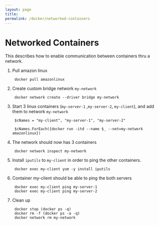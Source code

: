 ```yaml
---
layout: page
title:
permalink: /docker/networked-containers
---
```

# Networked Containers

This describes how to enable communication between containers thru a network.

1. Pull amazon linux

        docker pull amazonlinux

1. Create custom bridge network <code>my-network</code>

        docker network create --driver bridge my-network

1. Start 3 linux containers (<code>my-server-1</code> ,<code>my-server-2</code>, <code>my-client</code>), and add them to network <code>my-network</code>

        $cNames = "my-client", "my-server-1", "my-server-2"

        $cNames.ForEach({docker run -itd --name $_ --net=my-network amazonlinux})

1. The network should now has 3 containers

        docker network inspect my-network

1. Install <code>iputils</code> to <code>my-client</code> in order to ping the other containers.

        docker exec my-client yum -y install iputils

1. Container my-client should be able to ping the both servers

        docker exec my-client ping my-server-1
        docker exec my-client ping my-server-2

1. Clean up

        docker stop (docker ps -q)
        docker rm -f (docker ps -a -q)
        docker network rm my-network